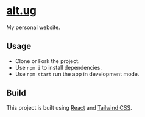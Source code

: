 # [alt.ug](https://alt.ug)
My personal website.

## Usage
- Clone or Fork the project.
- Use `npm i` to install dependencies.
- Use `npm start` run the app in development mode.

## Build
This project is built using [React](https://reactjs.org/) and [Tailwind CSS](https://tailwindcss.com/).